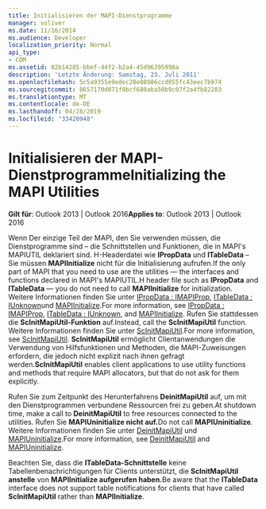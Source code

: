 ```yaml
---
title: Initialisieren der MAPI-Dienstprogramme
manager: soliver
ms.date: 11/16/2014
ms.audience: Developer
localization_priority: Normal
api_type:
- COM
ms.assetid: 02b14285-bbef-44f2-b2a4-45d96395998a
description: 'Letzte Änderung: Samstag, 23. Juli 2011'
ms.openlocfilehash: 5c5a9355e9edec28e08986ccd055fc43eec7b974
ms.sourcegitcommit: 8657170d071f9bcf680aba50b9c07f2a4fb82283
ms.translationtype: MT
ms.contentlocale: de-DE
ms.lasthandoff: 04/28/2019
ms.locfileid: "33420948"
---
```

# <a name="initializing-the-mapi-utilities"></a><span data-ttu-id="01c9d-103">Initialisieren der MAPI-Dienstprogramme</span><span class="sxs-lookup"><span data-stu-id="01c9d-103">Initializing the MAPI Utilities</span></span>

  
  
<span data-ttu-id="01c9d-104">**Gilt für**: Outlook 2013 | Outlook 2016</span><span class="sxs-lookup"><span data-stu-id="01c9d-104">**Applies to**: Outlook 2013 | Outlook 2016</span></span> 
  
<span data-ttu-id="01c9d-105">Wenn Der einzige Teil der MAPI, den Sie verwenden müssen, die Dienstprogramme sind – die Schnittstellen und Funktionen, die in MAPI's MAPIUTIL deklariert sind. H-Headerdatei wie **IPropData** und **ITableData** – Sie müssen **MAPIInitialize** nicht für die Initialisierung aufrufen.</span><span class="sxs-lookup"><span data-stu-id="01c9d-105">If the only part of MAPI that you need to use are the utilities — the interfaces and functions declared in MAPI's MAPIUTIL.H header file such as **IPropData** and **ITableData** — you do not need to call **MAPIInitialize** for initialization.</span></span> <span data-ttu-id="01c9d-106">Weitere Informationen finden Sie unter [IPropData : IMAPIProp](ipropdataimapiprop.md), [ITableData : IUnknown](itabledataiunknown.md)und [MAPIInitialize](mapiinitialize.md).</span><span class="sxs-lookup"><span data-stu-id="01c9d-106">For more information, see [IPropData : IMAPIProp](ipropdataimapiprop.md), [ITableData : IUnknown](itabledataiunknown.md), and [MAPIInitialize](mapiinitialize.md).</span></span> <span data-ttu-id="01c9d-107">Rufen Sie stattdessen die **ScInitMapiUtil-Funktion** auf.</span><span class="sxs-lookup"><span data-stu-id="01c9d-107">Instead, call the **ScInitMapiUtil** function.</span></span> <span data-ttu-id="01c9d-108">Weitere Informationen finden Sie unter [ScInitMapiUtil](scinitmapiutil.md).</span><span class="sxs-lookup"><span data-stu-id="01c9d-108">For more information, see [ScInitMapiUtil](scinitmapiutil.md).</span></span> <span data-ttu-id="01c9d-109">**ScInitMapiUtil** ermöglicht Clientanwendungen die Verwendung von Hilfsfunktionen und Methoden, die MAPI-Zuweisungen erfordern, die jedoch nicht explizit nach ihnen gefragt werden.</span><span class="sxs-lookup"><span data-stu-id="01c9d-109">**ScInitMapiUtil** enables client applications to use utility functions and methods that require MAPI allocators, but that do not ask for them explicitly.</span></span> 
  
<span data-ttu-id="01c9d-110">Rufen Sie zum Zeitpunkt des Herunterfahrens **DeinitMapiUtil** auf, um mit den Dienstprogrammen verbundene Ressourcen frei zu geben.</span><span class="sxs-lookup"><span data-stu-id="01c9d-110">At shutdown time, make a call to **DeinitMapiUtil** to free resources connected to the utilities.</span></span> <span data-ttu-id="01c9d-111">Rufen Sie **MAPIUninitialize nicht auf.**</span><span class="sxs-lookup"><span data-stu-id="01c9d-111">Do not call **MAPIUninitialize**.</span></span> <span data-ttu-id="01c9d-112">Weitere Informationen finden Sie unter [DeinitMapiUtil](deinitmapiutil.md) und [MAPIUninitialize](mapiuninitialize.md).</span><span class="sxs-lookup"><span data-stu-id="01c9d-112">For more information, see [DeinitMapiUtil](deinitmapiutil.md) and [MAPIUninitialize](mapiuninitialize.md).</span></span>
  
<span data-ttu-id="01c9d-113">Beachten Sie, dass die **ITableData-Schnittstelle** keine Tabellenbenachrichtigungen für Clients unterstützt, die **ScInitMapiUtil anstelle** von **MAPIInitialize aufgerufen haben.**</span><span class="sxs-lookup"><span data-stu-id="01c9d-113">Be aware that the **ITableData** interface does not support table notifications for clients that have called **ScInitMapiUtil** rather than **MAPIInitialize**.</span></span> 
  

